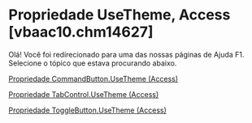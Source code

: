 
# Propriedade UseTheme, Access [vbaac10.chm14627]

Olá! Você foi redirecionado para uma das nossas páginas de Ajuda F1. Selecione o tópico que estava procurando abaixo.

[Propriedade CommandButton.UseTheme (Access)](http://msdn.microsoft.com/library/b28982a6-1291-377b-91af-0421b8fcb9f4%28Office.15%29.aspx)

[Propriedade TabControl.UseTheme (Access)](http://msdn.microsoft.com/library/a138cd16-de05-bbde-1361-6b7d71565078%28Office.15%29.aspx)

[Propriedade ToggleButton.UseTheme (Access)](http://msdn.microsoft.com/library/770bea3c-4039-f6a5-a341-93d878d74085%28Office.15%29.aspx)
